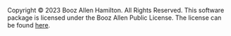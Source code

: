 Copyright © 2023 Booz Allen Hamilton. All Rights Reserved. 
This software package is licensed under the Booz Allen Public License. The license can be found [here](./LICENSE.md).